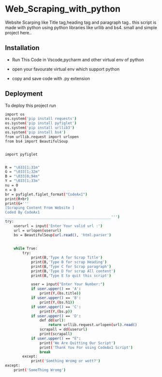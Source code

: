 
# Web_Scraping_with_python

Website Scarping like Title tag,heading tag and paragraph tag..
this script is made with python using python libraries like urllib and bs4.
small and simple project here..





## Installation

- Run This Code in Vscode,pycharm and other virtual env of python


- open your favourate virtual env which support python
- copy and save code with .py extension
    
## Deployment

To deploy this project run

```bash
import os
os.system('pip install requests')
os.system('pip install pyfiglet')
os.system('pip install urllib3')
os.system('pip install bs4')
from urllib.request import urlopen
from bs4 import BeautifulSoup


import pyfiglet


R = "\033[1;31m"
G = "\033[1;32m"
B = "\033[0;94m"
Y = "\033[1;33m"
nu = 0
n = 0
br = pyfiglet.figlet_format("CodeAx1")
print(R+br)
print(G+'''
[Scraping Content From Website ]
Coded By CodeAx1
_________________________________________________''')
try:
    userurl = input('Enter Your valid url :')
    url = urlopen(userurl)
    bs = BeautifulSoup(url.read(), 'html.parser')
        
    
    while True:
        try:
            print(B,'Type A for Scrap Title')
            print(B,'Type B for scrap Heading')
            print(B,'Type C for Scrap paragraph')
            print(B,'Type D for scrap All content')
            print(B,'Type E to quit this script')

            user = input("Enter Your Number:")
            if user.upper() == 'A':
                print(Y,(bs.title))
            if user.upper() == 'B':
                print(Y,(bs.h1))
            if user.upper() == 'C':
                print(Y,(bs.p))
            if user.upper() == 'D':
                def dd(url):
                    return urllib.request.urlopen(url).read()
                scrapall = dd(userurl)
                print(scrapall)
            if user.upper() == "E":
                print('We Are Quitting Our Script')
                print('Thank You For using CodeAx1 Script')
                break
        except:
            print('Somthing Wromg or wott?')
except:
    print('SomeThing Wromg')


```

